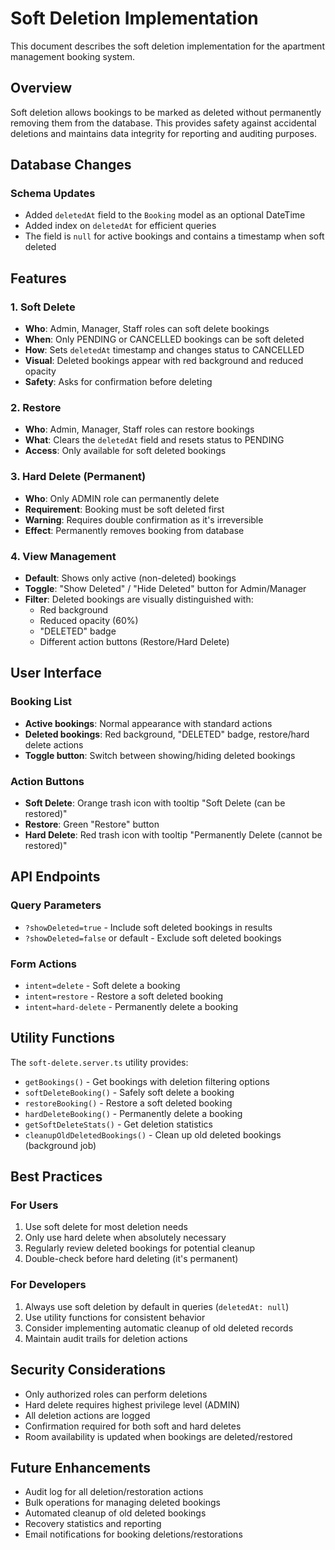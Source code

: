 # Soft Deletion Implementation

This document describes the soft deletion implementation for the apartment management booking system.

## Overview

Soft deletion allows bookings to be marked as deleted without permanently removing them from the database. This provides safety against accidental deletions and maintains data integrity for reporting and auditing purposes.

## Database Changes

### Schema Updates
- Added `deletedAt` field to the `Booking` model as an optional DateTime
- Added index on `deletedAt` for efficient queries
- The field is `null` for active bookings and contains a timestamp when soft deleted

## Features

### 1. Soft Delete
- **Who**: Admin, Manager, Staff roles can soft delete bookings
- **When**: Only PENDING or CANCELLED bookings can be soft deleted
- **How**: Sets `deletedAt` timestamp and changes status to CANCELLED
- **Visual**: Deleted bookings appear with red background and reduced opacity
- **Safety**: Asks for confirmation before deleting

### 2. Restore
- **Who**: Admin, Manager, Staff roles can restore bookings
- **What**: Clears the `deletedAt` field and resets status to PENDING
- **Access**: Only available for soft deleted bookings

### 3. Hard Delete (Permanent)
- **Who**: Only ADMIN role can permanently delete
- **Requirement**: Booking must be soft deleted first
- **Warning**: Requires double confirmation as it's irreversible
- **Effect**: Permanently removes booking from database

### 4. View Management
- **Default**: Shows only active (non-deleted) bookings
- **Toggle**: "Show Deleted" / "Hide Deleted" button for Admin/Manager
- **Filter**: Deleted bookings are visually distinguished with:
  - Red background
  - Reduced opacity (60%)
  - "DELETED" badge
  - Different action buttons (Restore/Hard Delete)

## User Interface

### Booking List
- **Active bookings**: Normal appearance with standard actions
- **Deleted bookings**: Red background, "DELETED" badge, restore/hard delete actions
- **Toggle button**: Switch between showing/hiding deleted bookings

### Action Buttons
- **Soft Delete**: Orange trash icon with tooltip "Soft Delete (can be restored)"
- **Restore**: Green "Restore" button
- **Hard Delete**: Red trash icon with tooltip "Permanently Delete (cannot be restored)"

## API Endpoints

### Query Parameters
- `?showDeleted=true` - Include soft deleted bookings in results
- `?showDeleted=false` or default - Exclude soft deleted bookings

### Form Actions
- `intent=delete` - Soft delete a booking
- `intent=restore` - Restore a soft deleted booking  
- `intent=hard-delete` - Permanently delete a booking

## Utility Functions

The `soft-delete.server.ts` utility provides:

- `getBookings()` - Get bookings with deletion filtering options
- `softDeleteBooking()` - Safely soft delete a booking
- `restoreBooking()` - Restore a soft deleted booking
- `hardDeleteBooking()` - Permanently delete a booking
- `getSoftDeleteStats()` - Get deletion statistics
- `cleanupOldDeletedBookings()` - Clean up old deleted bookings (background job)

## Best Practices

### For Users
1. Use soft delete for most deletion needs
2. Only use hard delete when absolutely necessary
3. Regularly review deleted bookings for potential cleanup
4. Double-check before hard deleting (it's permanent)

### For Developers
1. Always use soft deletion by default in queries (`deletedAt: null`)
2. Use utility functions for consistent behavior
3. Consider implementing automatic cleanup of old deleted records
4. Maintain audit trails for deletion actions

## Security Considerations

- Only authorized roles can perform deletions
- Hard delete requires highest privilege level (ADMIN)
- All deletion actions are logged
- Confirmation required for both soft and hard deletes
- Room availability is updated when bookings are deleted/restored

## Future Enhancements

- Audit log for all deletion/restoration actions
- Bulk operations for managing deleted bookings
- Automated cleanup of old deleted bookings
- Recovery statistics and reporting
- Email notifications for booking deletions/restorations
